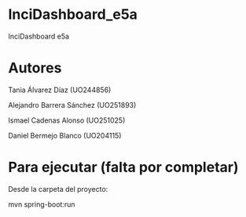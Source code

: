 # InciDashboard_e5a
InciDashboard e5a

# Autores

Tania Álvarez Díaz (UO244856)

Alejandro Barrera Sánchez (UO251893)

Ismael Cadenas Alonso (UO251025)

Daniel Bermejo Blanco (UO204115)

# Para ejecutar (falta por completar)

Desde la carpeta del proyecto:

mvn spring-boot:run
